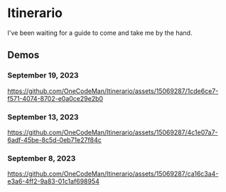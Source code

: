 # Itinerario
I've been waiting for a guide to come and take me by the hand.

## Demos

### September 19, 2023
https://github.com/OneCodeMan/Itinerario/assets/15069287/1cde6ce7-f571-4074-8702-e0a0ce29e2b0

### September 13, 2023
https://github.com/OneCodeMan/Itinerario/assets/15069287/4c1e07a7-6adf-45be-8c5d-0eb71e27f84c

### September 8, 2023
https://github.com/OneCodeMan/Itinerario/assets/15069287/ca16c3a4-e3a6-4ff2-9a83-01c1af698954

